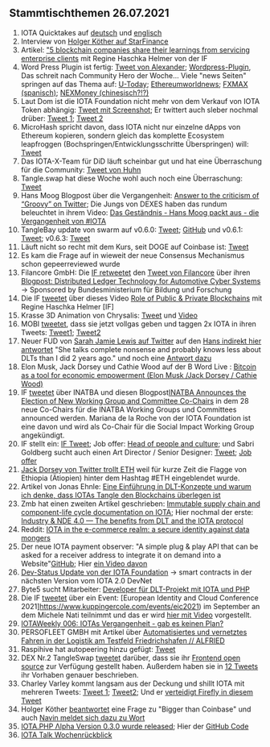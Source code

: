 ## Stammtischthemen 26.07.2021

1. IOTA Quicktakes auf [deutsch](https://www.youtube.com/watch?v=_b5hLHJtXOE) und [englisch]()
2. Interview von [Holger Köther auf StarFinance](https://blog.starfinanz.de/interview-iota-foundation/)
3. Artikel: ["5 blockchain companies share their learnings from servicing enterprise clients](https://app.blockdata.tech/blog/roundup/5-blockchain-companies-share-their-learnings-from-servicing-enterprise-clients) mit Regine Haschka Helmer von der IF
4. Word Press Plugin ist fertig: [Tweet von Alexander](https://twitter.com/shortaktien/status/1417497504703209486?s=19); [Wordpress-Plugin](https://wordpress.org/plugins/pay-with-iota/), Das schreit nach Community Hero der Woche... Viele "news Seiten" springen auf das Thema auf: [U-Today](https://u.today/iota-payments-can-now-be-accepted-via-wordpress-plugin); [Ethereumworldnews](https://en.ethereumworldnews.com/iotas-wordpress-plugin-could-increase-its-accessibility-and-adoption/); [FXMAX (spanisch)](https://es.fxmag.com/articulo/nuevo-plugin-de-wordpress-permite-realizar-pagos-con-iota); [NEXMoney (chinesisch?!?)](https://nextmoney.jp/?p=43170)
5. Laut Dom ist die IOTA Foundation nicht mehr von dem Verkauf von IOTA Token abhängig: [Tweet mit Screenshot](https://twitter.com/Vrom14286662/status/1417557160540745737?s=20); Er twittert auch sleber nochmal drüber: [Tweet 1](https://twitter.com/DomSchiener/status/1417578796979470340?s=20); [Tweet 2](https://twitter.com/DomSchiener/status/1417582121229688832?s=20)
6. MicroHash spricht davon, dass IOTA nicht nur einzelne dApps von Ethereum kopieren, sondern gleich das komplette Ecosystem leapfroggen (Bochspringen/Entwicklungsschritte Überspringen) will: [Tweet](https://twitter.com/micro_hash/status/1417397728359944192?s=20)
7. Das IOTA-X-Team für DiD läuft scheinbar gut und hat eine Überraschung für die Community: [Tweet von Huhn](https://twitter.com/huhn511/status/1417198956057092096?s=20)
8. Tangle.swap hat diese Woche wohl auch noch eine Überraschung: [Tweet](https://twitter.com/TangleSwapE/status/1417441342720983042?s=20)
9. Hans Moog Blogpost über die Vergangenheit: [Answer to the criticism of “Groovy” on Twitter](https://husqy.medium.com/answer-to-the-criticism-of-groovy-on-twitter-ca5f1355d3c3); Die Jungs von DEXES haben das rundum beleuchtet in ihrem Video: [Das Geständnis - Hans Moog packt aus - die Vergangenheit von #IOTA](https://www.youtube.com/watch?v=ONw1VF9KHsQ)
10. TangleBay update von swarm auf v0.6.0: [Tweet](https://twitter.com/TANGLEBAY/status/1417620928872292358?s=20); [GitHub](https://github.com/tanglebay/swarm) und v0.6.1: [Tweet](https://twitter.com/TANGLEBAY/status/1417902111786942468?s=20); v0.6.3: [Tweet](https://twitter.com/TANGLEBAY/status/1419248528312913925) 
11. Läuft nicht so recht mit dem Kurs, seit DOGE auf Coinbase ist: [Tweet](https://twitter.com/ttvCrypt0Jack/status/1417346708946702359?s=20) 
12. Es kam die Frage auf in wieweit der neue Consensus Mechanismus schon gepeerreviewed wurde
13. Filancore GmbH: Die [IF retweetet](https://twitter.com/iota/status/1407696085947236354?s=20) den [Tweet von Filancore](https://twitter.com/FilancoreGmbH/status/1417772013427560449?s=20) über ihren [Blogpost: Distributed Ledger Technology for Automotive Cyber Systems](https://filancoregmbh.medium.com/distributed-ledger-technology-for-automotive-cyber-systems-6eabb8196efb) -> Sponsored by Bundesministerium für Bildung und Forschung
14. Die IF [tweetet](https://twitter.com/iota/status/1417877259613052930?s=20) über dieses Video [Role of Public & Private Blockchains](https://www.youtube.com/watch?v=Et_tRYVMteE) mit Regine Haschka Helmer [IF]
15. Krasse 3D Animation von Chrysalis: [Tweet](https://twitter.com/TvanHelsdingen/status/1417841190184050688) und [Video](https://www.youtube.com/watch?v=B45FUoN7XcM)
16. MOBI [tweetet](https://twitter.com/dltMOBI/status/1417556369088069640?s=20), dass sie jetzt vollgas geben und taggen 2x IOTA in ihren Tweets: [Tweet1](https://twitter.com/dltMOBI/status/1417929736987238405?s=20); [Tweet2](https://twitter.com/dltMOBI/status/1417931949549707271?s=20)
17. Neuer FUD von [Sarah Jamie Lewis auf Twitter](https://twitter.com/SarahJamieLewis/status/1417940969895325696?s=19) auf den [Hans indirekt hier antwortet](https://twitter.com/hus_qy/status/1418000018892595203?s=19) "She talks complete nonsense and probably knows less about DLTs than I did 2 years ago." und noch eine [Antwort dazu](https://twitter.com/hus_qy/status/1418489482790199297?s=20)
18. Elon Musk, Jack Dorsey und Cathie Wood auf der B Word Live : [Bitcoin as a tool for economic empowerment (Elon Musk /Jack Dorsey / Cathie Wood)](https://www.youtube.com/watch?v=GhQfEYEPdgQ)
19. IF [tweetet](https://twitter.com/iota/status/1418117880592359429?s=20) über INATBA und diesen Blogpost[INATBA Announces the Election of New Working Group and Committee Co-Chairs](https://inatba.org/news/co-chair-elections/) in dem 28 neue Co-Chairs für die INATBA Working Groups und Committees announced werden. Mariana de la Roche von der IOTA Foundation ist eine davon und wird als Co-Chair für die Social Impact Working Group angekündigt.
20. IF stellt ein: [IF Tweet](https://twitter.com/iota/status/1417840565467627520?s=20); Job offer: [Head of people and culture](https://iota.bamboohr.com/jobs/view.php?id=161&source=aWQ9MTg%3D); und Sabri Goldberg sucht auch einen Art Director / Senior Designer: [Tweet](https://twitter.com/sabrigoldberg/status/1418156786469773315?s=19); [Job offer](https://iota-foundation.onelogin.com/login2/?return=eyJhbGciOiJIUzI1NiIsInR5cCI6IkpXVCJ9.eyJhcHBfaWQiOiJjMTdhODZlNC02NTU0LTQ2OTItYWYyZC1mMGNmNTJlYjQzZTgiLCJ1cmkiOiJodHRwczovL2lvdGEtZm91bmRhdGlvbi5vbmVsb2dpbi5jb20vdHJ1c3Qvc2FtbDIvaHR0cC1wb3N0L3Nzby9jMTdhODZlNC02NTU0LTQ2OTItYWYyZC1mMGNmNTJlYjQzZTg_c2FtbF9yZXF1ZXN0X3BhcmFtc190b2tlbj1kZGRmOWU3MDVmLjM1NzczNWY1MThhNGU5MGVmODkxOTZiMjMxNzBlNzJkNTUzODgyZjMuQzNNQUYwWF9fM19nY00tRXNfUEVhTzlraTNCWDJhTlMwOFRYQWFrNThZdyUzRCIsImF1ZCI6IkFDQ0VTUyIsImV4cCI6MTYyNjk1NzA2NSwicGFyYW1zIjp7fSwibm90aWZpY2F0aW9uIjp7Im1lc3NhZ2UiOiJDb25uZWN0aW5nIHRvICoqQmFtYm9vSFIqKiIsInZhbHVlcyI6WyIqKkJhbWJvb0hSKioiXSwidGVtcGxhdGVfaWQiOiJjb25uZWN0aW5nX3RvX2FwcCIsImljb24iOiJjb25uZWN0aW9uIiwidHlwZSI6ImluZm8ifSwibWV0aG9kIjoiZ2V0IiwiaXNzIjoiTU9OT1JBSUwifQ.Aij7rugUnbBMCmwWihyjOL17dC8j2tQ0Yp3w5wGrgIk#app=c17a86e4-6554-4692-af2d-f0cf52eb43e8)
21. [Jack Dorsey von Twitter trollt ETH](https://twitter.com/jack/status/1418344349289566212?s=20) weil für kurze Zeit die Flagge von Ethiopia (Ätiopien) hinter dem Hashtag #ETH eingeblendet wurde.
22. Artikel von Jonas Ehnle: [Eine Einführung in DLT-Konzepte und warum ich denke, dass IOTAs Tangle den Blockchains überlegen ist](https://jonas-ehnle.medium.com/eine-einf%C3%BChrung-in-dlt-konzepte-und-warum-ich-denke-dass-iotas-tangle-den-blockchains-%C3%BCberlegen-b73fdf00deb)
23. Zmb hat einen zweiten Artikel geschrieben: [Immutable supply chain and component-life cycle documentation on IOTA](https://chrissgq.medium.com/immutable-supply-chain-and-component-lifecycle-documentation-on-iota-4adf665c6ec1); Hier nochmal der erste: [Industry & NDE 4.0 — The benefits from DLT and the IOTA protocol](https://chrissgq.medium.com/industry-nde-4-0-the-benefits-from-dlt-and-the-iota-protocol-6889b897ec0a)
24. Reddit: [IOTA in the e-commerce realm: a secure identity against data mongers](https://www.reddit.com/r/CryptoCurrency/comments/opgxc7/iota_in_the_ecommerce_realm_a_secure_identity/?utm_source=dlvr.it&utm_medium=twitter)
25. Der neue IOTA payment observer: "A simple plug & play API that can be asked for a receiver address to integrate it on demand into a Website"[GitHub](https://gitlab.com/uniqbit-public/iota/iota-payment-observer); Hier [ein Video davon](https://www.youtube.com/watch?v=D2uj43u1bGw)
26. [Dev-Status Update von der IOTA Foundation](https://blog.iota.org/dev-status-update-july-2021/) -> smart contracts in der nächsten Version vom IOTA 2.0 DevNet
27. Byte5 sucht Mitarbeiter: [Developer für DLT-Projekt mit IOTA und PHP](https://germantechjobs.de/jobs/byte5-digital-media-GmbH-Developer-fr-DLT-Projekt-mit-IOTA-und-PHP-mwd)
28. Die IF [tweetet](https://twitter.com/iota/status/1418586829448691721?s=19) über ein Event: [European Identity and Cloud Conference 2021]https://www.kuppingercole.com/events/eic2021) im September an dem Michele Nati teilnimmt und das er wird [hier mit Video](https://www.kuppingercole.com/blog/hegde/eic-speaker-spotlight-michele-nati-on-decentralized-identity) vorgestellt.
29. [IOTAWeekly 006: IOTAs Vergangenheit - gab es keinen Plan?](https://www.youtube.com/watch?v=MvYMeZboLE4)
30. PERSOFLEET GMBH mit Artikel über [Automatisiertes und vernetztes Fahren in der Logistik am Testfeld Friedrichshafen // ALFRIED](https://persofleet.de/vernetztes-fahren-logistik-automatisierung/)
31. Raspihive hat autopeering hinzu gefügt: [Tweet](https://twitter.com/raspihive/status/1418878961707372554?s=20)
32. DEX Nr.2 TangleSwap [tweetet](https://twitter.com/TangleSwapE/status/1418905844050284549?s=19) darüber, dass sie ihr [Frontend open source](https://github.com/TangleSwapE/frontend) zur Verfügung gestellt haben. Außerdem haben sie in [12 Tweets](https://twitter.com/TangleSwapE/status/1414589135608860676?s=20) ihr Vorhaben genauer beschrieben.
33. Charley Varley kommt langsam aus der Deckung und shillt IOTA mit mehreren Tweets: [Tweet 1](https://twitter.com/c_varley/status/1419106461322465288?s=20); [Tweet2](https://twitter.com/c_varley/status/1419246327104409600?s=20); Und er [verteidigt Firefly in diesem Tweet](https://twitter.com/c_varley/status/1419115787399348232?s=20)
34. Holger Köther [beantwortet](https://twitter.com/HolgerKoether/status/1419206219286392838?s=20) eine Frage zu "Bigger than Coinbase" und auch [Navin meldet sich dazu zu Wort](https://twitter.com/navinram999/status/1419262772282601474?s=20)
35. [IOTA.PHP Λlpha Version 0.3.0 wurde released](https://twitter.com/IOTAphp/status/1419300373756526596?s=20); Hier der [GitHub Code](https://github.com/iota-community/iota.php)
36. [IOTA Talk Wochenrückblick](https://www.iota-talk.com/index.php?article-amp/105-week-in-review-july-18th-to-24th-2021/&article%2F105-week-in-review-july-18th-to-24th-2021%2F=&__twitter_impression=true)
